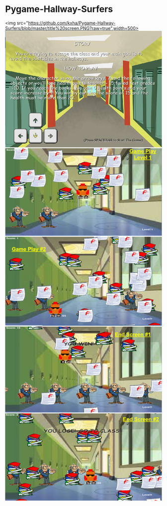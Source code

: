 # Pygame-Hallway-Surfers
<img src="https://github.com/kxha/Pygame-Hallway-Surfers/blob/master/title%20screen.PNG?raw=true",width=500>
<img src="https://github.com/kxha/Pygame-Hallway-Surfers/blob/master/storyline.PNG">
<img src="https://github.com/kxha/Pygame-Hallway-Surfers/blob/master/game%20play%231.PNG?raw=true">
<img src="https://github.com/kxha/Pygame-Hallway-Surfers/blob/master/game%20play%232.PNG?raw=truec">
<img src="https://github.com/kxha/Pygame-Hallway-Surfers/blob/master/end%20screen%231.PNG">
<img src="https://github.com/kxha/Pygame-Hallway-Surfers/blob/master/end%20screen%232.PNG?raw=true">

